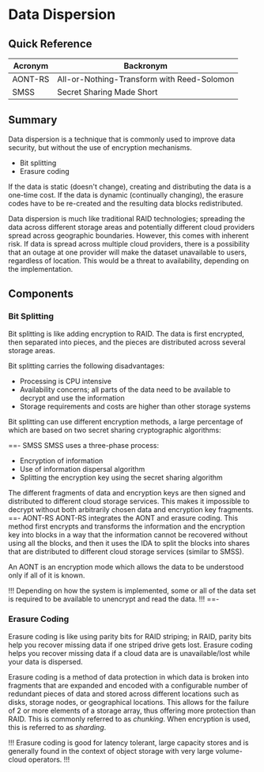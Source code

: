 # Data Dispersion

## Quick Reference

| Acronym | Backronym |
| - | - |
| AONT-RS | All-or-Nothing-Transform with Reed-Solomon |
| SMSS | Secret Sharing Made Short |

## Summary

Data dispersion is a technique that is commonly used to improve data security, but without the use of encryption mechanisms.

- Bit splitting
- Erasure coding

If the data is static (doesn't change), creating and distributing the data is a one-time cost. If the data is dynamic (continually changing), the erasure codes have to be re-created and the resulting data blocks redistributed.

Data dispersion is much like traditional RAID technologies; spreading the data across different storage areas and potentially different cloud providers spread across geographic boundaries. However, this comes with inherent risk. If data is spread across multiple cloud providers, there is a possibility that an outage at one provider will make the dataset unavailable to users, regardless of location. This would be a threat to availability, depending on the implementation.

## Components

### Bit Splitting

Bit splitting is like adding encryption to RAID. The data is first encrypted, then separated into pieces, and the pieces are distributed across several storage areas.

Bit splitting carries the following disadvantages:

- Processing is CPU intensive
- Availability concerns; all parts of the data need to be available to decrypt and use the information
- Storage requirements and costs are higher than other storage systems

Bit splitting can use different encryption methods, a large percentage of which are based on two secret sharing cryptographic algorithms:

==- SMSS
SMSS uses a three-phase process:

- Encryption of information
- Use of information dispersal algorithm
- Splitting the encryption key using the secret sharing algorithm

The different fragments of data and encryption keys are then signed and distributed to different cloud storage services. This makes it impossible to decrypt without both arbitrarily chosen data and encryption key fragments.
==- AONT-RS
AONT-RS integrates the AONT and erasure coding. This method first encrypts and transforms the information and the encryption key into blocks in a way that the information cannot be recovered without using all the blocks, and then it uses the IDA to split the blocks into shares that are distributed to different cloud storage services (similar to SMSS).

An AONT is an encryption mode which allows the data to be understood only if all of it is known.

!!!
Depending on how the system is implemented, some or all of the data set is required to be available to unencrypt and read the data.
!!!
==-

### Erasure Coding

Erasure coding is like using parity bits for RAID striping; in RAID, parity bits help you recover missing data if one striped drive gets lost. Erasure coding helps you recover missing data if a cloud data are is unavailable/lost while your data is dispersed.

Erasure coding is a method of data protection in which data is broken into fragments that are expanded and encoded with a configurable number of redundant pieces of data and stored across different locations such as disks, storage nodes, or geographical locations. This allows for the failure of 2 or more elements of a storage array, thus offering more protection than RAID. This is commonly referred to as *chunking*. When encryption is used, this is referred to as *sharding*.

!!!
Erasure coding is good for latency tolerant, large capacity stores and is generally found in the context of object storage with very large volume-cloud operators.
!!!
